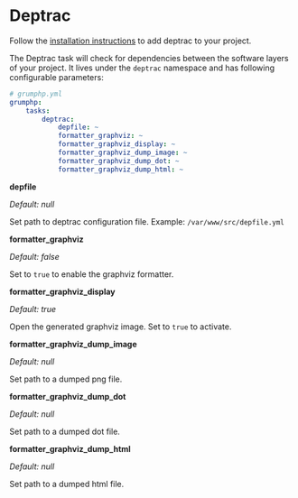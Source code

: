 # Deptrac

Follow the [installation instructions](https://github.com/sensiolabs-de/deptrac#installation) to add deptrac to your 
project.

The Deptrac task will check for dependencies between the software layers of your project. It lives under the `deptrac` 
namespace and has following configurable parameters:


```yaml
# grumphp.yml
grumphp:
    tasks:
        deptrac:
            depfile: ~
            formatter_graphviz: ~
            formatter_graphviz_display: ~
            formatter_graphviz_dump_image: ~
            formatter_graphviz_dump_dot: ~
            formatter_graphviz_dump_html: ~
```

**depfile**

*Default: null*

Set path to deptrac configuration file. Example: `/var/www/src/depfile.yml`

**formatter_graphviz**

*Default: false*

Set to `true` to enable the graphviz formatter.

**formatter_graphviz_display**

*Default: true*

Open the generated graphviz image. Set to `true` to activate.

**formatter_graphviz_dump_image**

*Default: null*

Set path to a dumped png file.

**formatter_graphviz_dump_dot**

*Default: null*

Set path to a dumped dot file.

**formatter_graphviz_dump_html**

*Default: null*

Set path to a dumped html file.
